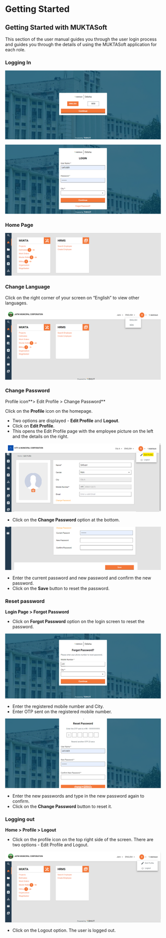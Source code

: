 # Getting Started

## Getting Started with MUKTASoft <a href="#_25ucugk0n5t1" id="_25ucugk0n5t1"></a>

This section of the user manual guides you through the user login process and guides you through the details of using the MUKTASoft application for each role.

### Logging In <a href="#_ak2iff6svn1" id="_ak2iff6svn1"></a>

![](<../../../.gitbook/assets/0 (1) (1).png>)

![](<../../../.gitbook/assets/1 (7).png>)

### Home Page <a href="#_y9ihxiqjb66c" id="_y9ihxiqjb66c"></a>

![](<../../../.gitbook/assets/2 (6).png>)

### Change Language <a href="#_vhz5bczfaqjw" id="_vhz5bczfaqjw"></a>

Click on the right corner of your screen on “English” to view other languages.

![](<../../../.gitbook/assets/3 (1) (1).png>)

### Change Password <a href="#_b8qo749mn030" id="_b8qo749mn030"></a>

Profile icon**> Edit Profile > Change Password**

Click on the **Profile** icon on the homepage.

* &#x20;Two options are displayed - **Edit Profile** and **Logout**.
* Click on **Edit Profile**.
* This opens the Edit Profile page with the employee picture on the left and the details on the right.

![](<../../../.gitbook/assets/4 (1) (1).png>)

* Click on the **Change Password** option at the bottom.

![](<../../../.gitbook/assets/5 (2) (1).png>)

* Enter the current password and new password and confirm the new password.
* Click on the **Save** button to reset the password.

### Reset password <a href="#_c78bky4bw4uc" id="_c78bky4bw4uc"></a>

**Login Page > Forgot Password**

* Click on **Forgot Password** option on the login screen to reset the password.

![](<../../../.gitbook/assets/6 (1) (1).png>)

* Enter the registered mobile number and City.
* Enter OTP sent on the registered mobile number.

![](<../../../.gitbook/assets/7 (1) (1).png>)

* Enter the new passwords and type in the new password again to confirm.
* Click on the **Change Password** button to reset it.

### Logging out <a href="#_viqhetl2a1py" id="_viqhetl2a1py"></a>

**Home > Profile > Logout**

* Click on the profile icon on the top right side of the screen. There are two options - Edit Profile and Logout.

![](<../../../.gitbook/assets/8 (2) (1).png>)

* Click on the Logout option. The user is logged out.
